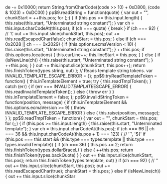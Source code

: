 d e   - =   0 x 1 0 0 0 0 ; 
         r e t u r n   S t r i n g . f r o m C h a r C o d e ( ( c o d e   > >   1 0 )   +   0 x D 8 0 0 ,   ( c o d e   &   1 0 2 3 )   +   0 x D C 0 0 ) 
     } 
 
     p p $ 9 . r e a d S t r i n g   =   f u n c t i o n ( q u o t e )   { 
         v a r   o u t   =   " " ,   c h u n k S t a r t   =   + + t h i s . p o s ; 
         f o r   ( ; ; )   { 
             i f   ( t h i s . p o s   > =   t h i s . i n p u t . l e n g t h )   {   t h i s . r a i s e ( t h i s . s t a r t ,   " U n t e r m i n a t e d   s t r i n g   c o n s t a n t " ) ;   } 
             v a r   c h   =   t h i s . i n p u t . c h a r C o d e A t ( t h i s . p o s ) ; 
             i f   ( c h   = = =   q u o t e )   {   b r e a k   } 
             i f   ( c h   = = =   9 2 )   {   / /   ' \ ' 
                 o u t   + =   t h i s . i n p u t . s l i c e ( c h u n k S t a r t ,   t h i s . p o s ) ; 
                 o u t   + =   t h i s . r e a d E s c a p e d C h a r ( f a l s e ) ; 
                 c h u n k S t a r t   =   t h i s . p o s ; 
             }   e l s e   i f   ( c h   = = =   0 x 2 0 2 8   | |   c h   = = =   0 x 2 0 2 9 )   { 
                 i f   ( t h i s . o p t i o n s . e c m a V e r s i o n   <   1 0 )   {   t h i s . r a i s e ( t h i s . s t a r t ,   " U n t e r m i n a t e d   s t r i n g   c o n s t a n t " ) ;   } 
                 + + t h i s . p o s ; 
                 i f   ( t h i s . o p t i o n s . l o c a t i o n s )   { 
                     t h i s . c u r L i n e + + ; 
                     t h i s . l i n e S t a r t   =   t h i s . p o s ; 
                 } 
             }   e l s e   { 
                 i f   ( i s N e w L i n e ( c h ) )   {   t h i s . r a i s e ( t h i s . s t a r t ,   " U n t e r m i n a t e d   s t r i n g   c o n s t a n t " ) ;   } 
                 + + t h i s . p o s ; 
             } 
         } 
         o u t   + =   t h i s . i n p u t . s l i c e ( c h u n k S t a r t ,   t h i s . p o s + + ) ; 
         r e t u r n   t h i s . f i n i s h T o k e n ( t y p e s . s t r i n g ,   o u t ) 
     } ; 
 
     / /   R e a d s   t e m p l a t e   s t r i n g   t o k e n s . 
 
     v a r   I N V A L I D _ T E M P L A T E _ E S C A P E _ E R R O R   =   { } ; 
 
     p p $ 9 . t r y R e a d T e m p l a t e T o k e n   =   f u n c t i o n ( )   { 
         t h i s . i n T e m p l a t e E l e m e n t   =   t r u e ; 
         t r y   { 
             t h i s . r e a d T m p l T o k e n ( ) ; 
         }   c a t c h   ( e r r )   { 
             i f   ( e r r   = = =   I N V A L I D _ T E M P L A T E _ E S C A P E _ E R R O R )   { 
                 t h i s . r e a d I n v a l i d T e m p l a t e T o k e n ( ) ; 
             }   e l s e   { 
                 t h r o w   e r r 
             } 
         } 
 
         t h i s . i n T e m p l a t e E l e m e n t   =   f a l s e ; 
     } ; 
 
     p p $ 9 . i n v a l i d S t r i n g T o k e n   =   f u n c t i o n ( p o s i t i o n ,   m e s s a g e )   { 
         i f   ( t h i s . i n T e m p l a t e E l e m e n t   & &   t h i s . o p t i o n s . e c m a V e r s i o n   > =   9 )   { 
             t h r o w   I N V A L I D _ T E M P L A T E _ E S C A P E _ E R R O R 
         }   e l s e   { 
             t h i s . r a i s e ( p o s i t i o n ,   m e s s a g e ) ; 
         } 
     } ; 
 
     p p $ 9 . r e a d T m p l T o k e n   =   f u n c t i o n ( )   { 
         v a r   o u t   =   " " ,   c h u n k S t a r t   =   t h i s . p o s ; 
         f o r   ( ; ; )   { 
             i f   ( t h i s . p o s   > =   t h i s . i n p u t . l e n g t h )   {   t h i s . r a i s e ( t h i s . s t a r t ,   " U n t e r m i n a t e d   t e m p l a t e " ) ;   } 
             v a r   c h   =   t h i s . i n p u t . c h a r C o d e A t ( t h i s . p o s ) ; 
             i f   ( c h   = = =   9 6   | |   c h   = = =   3 6   & &   t h i s . i n p u t . c h a r C o d e A t ( t h i s . p o s   +   1 )   = = =   1 2 3 )   {   / /   ' ` ' ,   ' $ { ' 
                 i f   ( t h i s . p o s   = = =   t h i s . s t a r t   & &   ( t h i s . t y p e   = = =   t y p e s . t e m p l a t e   | |   t h i s . t y p e   = = =   t y p e s . i n v a l i d T e m p l a t e ) )   { 
                     i f   ( c h   = = =   3 6 )   { 
                         t h i s . p o s   + =   2 ; 
                         r e t u r n   t h i s . f i n i s h T o k e n ( t y p e s . d o l l a r B r a c e L ) 
                     }   e l s e   { 
                         + + t h i s . p o s ; 
                         r e t u r n   t h i s . f i n i s h T o k e n ( t y p e s . b a c k Q u o t e ) 
                     } 
                 } 
                 o u t   + =   t h i s . i n p u t . s l i c e ( c h u n k S t a r t ,   t h i s . p o s ) ; 
                 r e t u r n   t h i s . f i n i s h T o k e n ( t y p e s . t e m p l a t e ,   o u t ) 
             } 
             i f   ( c h   = = =   9 2 )   {   / /   ' \ ' 
                 o u t   + =   t h i s . i n p u t . s l i c e ( c h u n k S t a r t ,   t h i s . p o s ) ; 
                 o u t   + =   t h i s . r e a d E s c a p e d C h a r ( t r u e ) ; 
                 c h u n k S t a r t   =   t h i s . p o s ; 
             }   e l s e   i f   ( i s N e w L i n e ( c h ) )   { 
                 o u t   + =   t h i s . i n p u t . s l i c e ( c h u n k S t a r
